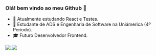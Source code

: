### Olá! bem vindo ao meu Github 👋

- 🌱 Atualmente estudando React e Testes.
- 📌 Estudante de ADS e Engenharia de Software na Uniámerica (4º Período).
- 🎓 Futuro Desenvolvedor Frontend.

<!-- [![Pedro's GitHub stats](https://github-readme-stats.vercel.app/api?username=Pedro-Henrique-Costa&show_icons=true&theme=react&hide=contribs,stars)](https://github.com/Pedro-Henrique-Costa/Pedro-Henrique-Costa)

[![Top Langs](https://github-readme-stats.vercel.app/api/top-langs/?username=Pedro-Henrique-Costa&layout=compact)](https://github.com/anuraghazra/github-readme-stats)
 -->

<a href="(https://github.com/Pedro-Henrique-Costa/Pedro-Henrique-Costa)">
  <img align="center" src="Pedro's GitHub stats](https://github-readme-stats.vercel.app/api?username=Pedro-Henrique-Costa&show_icons=true&theme=react&hide=contribs,stars" />
</a>
<a href="(https://github.com/Pedro-Henrique-Costa/Pedro-Henrique-Costa)">
  <img align="center" src="https://github-readme-stats.vercel.app/api/top-langs/?username=Pedro-Henrique-Costa&layout=compact" />
</a>
